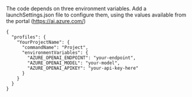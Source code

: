 The code depends on three environment variables. Add a launchSettings.json file to configure them, using the values available from the portal (https://ai.azure.com/)

```
{
  "profiles": {
    "YourProjectName": {
      "commandName": "Project",
      "environmentVariables": {
        "AZURE_OPENAI_ENDPOINT": "your-endpoint",
        "AZURE_OPENAI_MODEL": "your-model",
        "AZURE_OPENAI_APIKEY": "your-api-key-here"
      }
    }
  }
}
```
